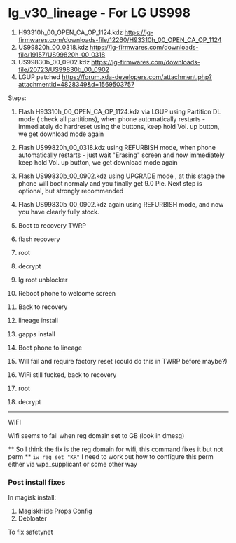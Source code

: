 # lg_v30_lineage - For LG US998

1. H93310h_00_OPEN_CA_OP_1124.kdz https://lg-firmwares.com/downloads-file/12260/H93310h_00_OPEN_CA_OP_1124
2. US99820h_00_0318.kdz https://lg-firmwares.com/downloads-file/19157/US99820h_00_0318
3. US99830b_00_0902.kdz https://lg-firmwares.com/downloads-file/20723/US99830b_00_0902
4. LGUP patched https://forum.xda-developers.com/attachment.php?attachmentid=4828349&d=1569503757

Steps:

1. Flash H93310h_00_OPEN_CA_OP_1124.kdz via LGUP using Partition DL mode ( check all partitions), when phone automatically restarts - immediately do hardreset using the buttons, keep hold Vol. up button, we get download mode again

2. Flash US99820h_00_0318.kdz using REFURBISH mode, when phone automatically restarts - just wait "Erasing" screen and now immediately keep hold Vol. up button, we get download mode again

3. Flash US99830b_00_0902.kdz using UPGRADE mode ,
at this stage the phone will boot normaly and you finally get 9.0 Pie.
Next step is optional, but strongly recommended

4. Flash US99830b_00_0902.kdz again using REFURBISH mode, and now you have clearly fully stock.

5. Boot to recovery TWRP
6. flash recovery
7. root
8. decrypt
9. lg root unblocker
10. Reboot phone to welcome screen
11. Back to recovery
12. lineage install
13. gapps install
14. Boot phone to lineage
15. Will fail and require factory reset (could do this in TWRP before maybe?)
16. WiFi still fucked, back to recovery
17. root
18. decrypt

-------
WIFI

Wifi seems to fail when reg domain set to GB (look in dmesg)

** So I think the fix is the reg domain for wifi, this command fixes it but not perm **
`iw reg set "KR"`
I need to work out how to configure this perm either via wpa_supplicant or some other way


### Post install fixes
In magisk install:
1. MagiskHide Props Config
2. Debloater

To fix safetynet 
